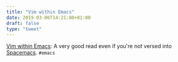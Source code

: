 ```yaml
---
title: "Vim within Emacs"
date: 2019-03-06T14:21:00+01:00
draft: false
type: "tweet"
---
```


[Vim within Emacs](http://cachestocaches.com/2016/12/vim-within-emacs-anecdotal-guide/): A very good read even if you're not versed into [Spacemacs](http://spacemacs.org).
`#emacs`
